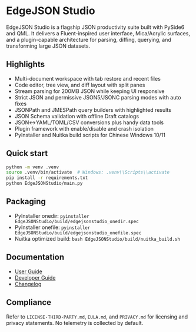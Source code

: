 # EdgeJSON Studio

EdgeJSON Studio is a flagship JSON productivity suite built with PySide6 and QML. It delivers a Fluent-inspired user interface, Mica/Acrylic surfaces, and a plugin-capable architecture for parsing, diffing, querying, and transforming large JSON datasets.

## Highlights

- Multi-document workspace with tab restore and recent files
- Code editor, tree view, and diff layout with split panes
- Stream parsing for 200MB JSON while keeping UI responsive
- Strict JSON and permissive JSON5/JSONC parsing modes with auto fixes
- JSONPath and JMESPath query builders with highlighted results
- JSON Schema validation with offline Draft catalogs
- JSON↔YAML/TOML/CSV conversions plus handy data tools
- Plugin framework with enable/disable and crash isolation
- PyInstaller and Nuitka build scripts for Chinese Windows 10/11

## Quick start

```bash
python -m venv .venv
source .venv/bin/activate  # Windows: .venv\\Scripts\\activate
pip install -r requirements.txt
python EdgeJSONStudio/main.py
```

## Packaging

- PyInstaller onedir: `pyinstaller EdgeJSONStudio/build/edgejsonstudio_onedir.spec`
- PyInstaller onefile: `pyinstaller EdgeJSONStudio/build/edgejsonstudio_onefile.spec`
- Nuitka optimized build: `bash EdgeJSONStudio/build/nuitka_build.sh`

## Documentation

- [User Guide](docs/UserGuide_zh.md)
- [Developer Guide](docs/DeveloperGuide_zh.md)
- [Changelog](docs/CHANGELOG.md)

## Compliance

Refer to `LICENSE-THIRD-PARTY.md`, `EULA.md`, and `PRIVACY.md` for licensing and privacy statements. No telemetry is collected by default.
